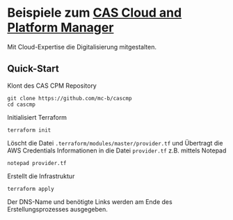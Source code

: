 # Beispiele zum [CAS Cloud and Platform Manager](https://www.hslu.ch/de-ch/informatik/weiterbildung/technologies-and-methods/cas-cloud/) 

Mit Cloud-Expertise die Digitalisierung mitgestalten.

Quick-Start
-----------

Klont des CAS CPM Repository

    git clone https://github.com/mc-b/cascmp 
    cd cascmp
    
Initialisiert Terraform

    terraform init
    
Löscht die Datei `.terraform/modules/master/provider.tf` und Übertragt die AWS Credentials Informationen in die Datei `provider.tf` z.B. mittels Notepad

    notepad provider.tf
    
Erstellt die Infrastruktur

    terraform apply
    
Der DNS-Name und benötigte Links werden am Ende des Erstellungsprozesses ausgegeben.


